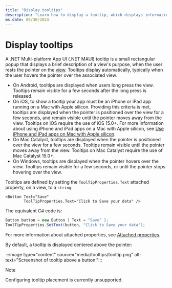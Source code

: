 ```yaml
---
title: "Display tooltips"
description: "Learn how to display a tooltip, which displays information about the view's purpose, when the user rests the pointer on the view."
ms.date: 09/30/2024
---
```


# Display tooltips

A .NET Multi-platform App UI (.NET MAUI) tooltip is a small rectangular popup that displays a brief description of a view's purpose, when the user rests the pointer on the [view](~/user-interface/controls/index.md#views). Tooltips display automatically, typically when the user hovers the pointer over the associated view:

- On Android, tooltips are displayed when users long press the view. Tooltips remain visible for a few seconds after the long press is released.
- On iOS, to show a tooltip your app must be an iPhone or iPad app running on a Mac with Apple silicon. Providing this criteria is met, tooltips are displayed when the pointer is positioned over the view for a few seconds, and remain visible until the pointer moves away from the view. Tooltips on iOS require the use of iOS 15.0+. For more information about using iPhone and iPad apps on a Mac with Apple silicon, see [Use iPhone and iPad apps on Mac with Apple silicon](https://support.apple.com/guide/app-store/fird2c7092da/mac).
- On Mac Catalyst, tooltips are displayed when the pointer is positioned over the view for a few seconds. Tooltips remain visible until the pointer moves away from the view. Tooltips on Mac Catalyst require the use of Mac Catalyst 15.0+.
- On Windows, tooltips are displayed when the pointer hovers over the view. Tooltips remain visible for a few seconds, or until the pointer stops hovering over the view.

Tooltips are defined by setting the `ToolTipProperties.Text` attached property, on a view, to a `string`:

```xaml
<Button Text="Save"
        ToolTipProperties.Text="Click to Save your data" />
```

The equivalent C# code is:

```csharp
Button button = new Button { Text = "Save" };
ToolTipProperties.SetText(button, "Click to Save your data");
```

For more information about attached properties, see [Attached properties](~/fundamentals/attached-properties.md).

By default, a tooltip is displayed centered above the pointer:

:::image type="content" source="media/tooltips/tooltip.png" alt-text="Screenshot of tooltip above a button.":::

> [!NOTE]
> Configuring tooltip placement is currently unsupported.
